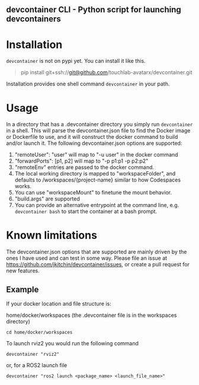 devcontainer CLI - Python script for launching devcontainers
--------------------------------------------------------

# Installation

`devcontainer` is not on pypi yet. You can install it like this.

> pip install git+ssh://git@github.com/touchlab-avatarx/devcontainer.git

Installation provides one shell command `devcontainer` in your path.

# Usage

In a directory that has a .devcontainer directory you simply run `devcontainer` in a shell. This will parse the devcontainer.json file to find the Docker image or Dockerfile to use, and it will construct the docker command to build and/or launch it. The following devcontainer.json options are supported:

1. "remoteUser": "user" will map to "-u user" in the docker command
2. "forwardPorts": [p1, p2]  will map to "-p p1:p1 -p p2:p2"
3. "remoteEnv" entries are passed to the docker command.
4. The local working directory is mapped to "workspaceFolder", and defaults to /workspaces/{project-name} similar to how Codespaces works.
5. You can use "workspaceMount" to finetune the mount behavior.
6. "build.args" are supported
7. You can provide an alternative entrypoint at the command line, e.g. `devcontainer bash` to start the container at a bash prompt.

# Known limitations

The devcontainer.json options that are supported are mainly driven by the ones I have used and can test in some way. Please file an issue at https://github.com/jkitchin/devcontainer/issues, or create a pull request for new features.

## Example

If your docker location and file structure is:

home/docker/workspaces (the .devcontainer file is in the workspaces directory)
```
cd home/docker/workspaces
```

To launch rviz2 you would run the following command
```
devcontainer "rviz2"
```
or, for a ROS2 launch file
```
devcontainer "ros2 launch <package_name> <launch_file_name>"
```


